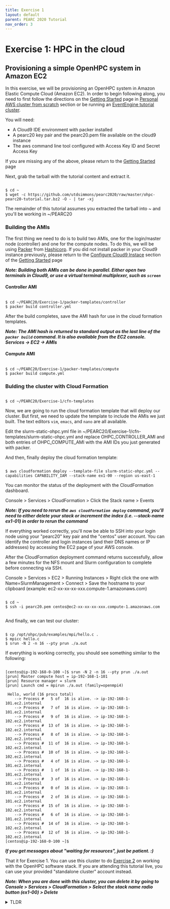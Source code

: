 ```yaml
---
title: Exercise 1
layout: default
parent: PEARC 2020 Tutorial
nav_order: 3
---
```



# Exercise 1: HPC in the cloud
## Provisioning a simple OpenHPC system in Amazon EC2


In this exercise, we will be provisioning an OpenHPC system in Amazon Elastic Compute Cloud (Amazon EC2). 
In order to begin following along, you need to first follow the directions on the [Getting Started](getting-started.html) page in [Personal AWS cluster from scratch](getting-started.html#personal-aws-cluster-from-scratch) section or be running an [EventEngine tutorial cluster](getting-started.html#eventengine-tutorial-cluster). 

You will need:

* A Cloud9 IDE environment with packer installed
* A pearc20 key pair and the pearc20.pem file available on the cloud9 instance
* The aws command line tool configured with Access Key ID and Secret Access Key

If you are missing any of the above, please return to the [Getting Started](getting-started.html) page


Next, grab the tarball with the tutorial content and extract it.

~~~

$ cd ~
$ wget -c https://github.com/utdsimmons/pearc2020/raw/master/ohpc-pearc20-tutorial.tar.bz2 -O - | tar -xj

~~~

The remainder of this tutorial assumes you extracted the tarball into ~ and you'll be working in ~/PEARC20



### Building the AMIs

The first thing we need to do is to build two AMIs, one for the login/master node (controller) and one for the compute nodes.
To do this, we will be using [Packer](https://www.packer.io/) from [Hashicorp](https://www.hashicorp.com/). 
If you did not install packer in your Cloud9 instance previously, please return to the [Configure Cloud9 Instace](getting-started.html#create-and-configure-cloud9-instance) section of the [Getting Started](getting-started.html) page

***Note: Building both AMIs can be done in parallel. Either open two terminals in Cloud9, or use a virtual terminal multiplexer, such as `screen`***

#### Controller AMI

~~~

$ cd ~/PEARC20/Exercise-1/packer-templates/controller
$ packer build controller.yml

~~~

After the build completes, save the AMI hash for use in the cloud formation templates.


***Note: The AMI hash is returned to standard output as the last line of the `packer build` command. It is also available from the EC2 console. Services -> EC2 -> AMIs***

#### Compute AMI

~~~

$ cd ~/PEARC20/Exercise-1/packer-templates/compute
$ packer build compute.yml

~~~

### Bulding the cluster with Cloud Formation

~~~

$ cd ~/PEARC20/Exercise-1/cfn-templates

~~~

Now, we are going to run the cloud formation template that will deploy our cluster.
But first, we need to update the template to include the AMIs we just built. The text editors `vim`, `emacs`, and `nano` are all available.


Edit the slurm-static-ohpc.yml file in ~/PEARC20/Exercise-1/cfn-templates/slurm-static-ohpc.yml and replace OHPC_CONTROLLER_AMI and both entries of OHPC_COMPUTE_AMI with the AMI IDs you just generated with packer.

And then, finally deploy the cloud formation template:

~~~

$ aws cloudformation deploy --template-file slurm-static-ohpc.yml --capabilities CAPABILITY_IAM --stack-name ex1-00 --region us-east-1

~~~

You can monitor the status of the deployment with the CloudFormation dashboard.

Console > Services > CloudFormation > Click the Stack name > Events

***Note: If you need to rerun the `aws cloudformation deploy` command, you'll need to either delete your stack or increment the index (i.e. --stack-name ex1-01) in order to rerun the command***

If everything worked correctly, you'll now be able to SSH into your login node using your "pearc20" key pair and the "centos" user account. You can identify the controller and login instances (and their DNS names or IP addresses) by accessing the EC2 page of your AWS console.

After the CloudFormation deployment command returns successfully, allow a few minutes for the NFS mount and Slurm configuration to complete before connecting via SSH.

Console > Services > EC2 > Running Instances > Right click the one with Name=SlurmManagement > Connect > Save the hostname to your clipboard (example: ec2-xx-xx-xx-xxx.compute-1.amazonaws.com)
~~~

$ cd ~
$ ssh -i pearc20.pem centos@ec2-xx-xx-xx-xxx.compute-1.amazonaws.com


~~~

And finally, we can test our cluster:

~~~

$ cp /opt/ohpc/pub/examples/mpi/hello.c .
$ mpicc hello.c
$ srun -N 2 -n 16 --pty prun ./a.out 

~~~

If everything is working correctly, you should see something similar to the following:

~~~

[centos@ip-192-168-0-100 ~]$ srun -N 2 -n 16 --pty prun ./a.out 
[prun] Master compute host = ip-192-168-1-101
[prun] Resource manager = slurm
[prun] Launch cmd = mpirun ./a.out (family=openmpi4)

 Hello, world (16 procs total)
    --> Process #   5 of  16 is alive. -> ip-192-168-1-101.ec2.internal
    --> Process #   7 of  16 is alive. -> ip-192-168-1-101.ec2.internal
    --> Process #   9 of  16 is alive. -> ip-192-168-1-102.ec2.internal
    --> Process #  13 of  16 is alive. -> ip-192-168-1-102.ec2.internal
    --> Process #   8 of  16 is alive. -> ip-192-168-1-102.ec2.internal
    --> Process #  11 of  16 is alive. -> ip-192-168-1-102.ec2.internal
    --> Process #  10 of  16 is alive. -> ip-192-168-1-102.ec2.internal
    --> Process #   4 of  16 is alive. -> ip-192-168-1-101.ec2.internal
    --> Process #   1 of  16 is alive. -> ip-192-168-1-101.ec2.internal
    --> Process #   3 of  16 is alive. -> ip-192-168-1-101.ec2.internal
    --> Process #   0 of  16 is alive. -> ip-192-168-1-101.ec2.internal
    --> Process #   2 of  16 is alive. -> ip-192-168-1-101.ec2.internal
    --> Process #  15 of  16 is alive. -> ip-192-168-1-102.ec2.internal
    --> Process #   6 of  16 is alive. -> ip-192-168-1-101.ec2.internal
    --> Process #  14 of  16 is alive. -> ip-192-168-1-102.ec2.internal
    --> Process #  12 of  16 is alive. -> ip-192-168-1-102.ec2.internal
[centos@ip-192-168-0-100 ~]$ 

~~~

***If you get messages about "waiting for resources", just be patient. :)***

That it for Exercise 1. You can use this cluster to do [Exercise 2](exercise2.html) on working with the OpenHPC software stack.
If you are attending this tutorial live, you can use your provided "standalone cluster" account instead.

***Note: When you are done with this cluster, you can delete it by going to Console > Services > CloudFormation > Select the stack name radio button (ex1-00) > Delete***

<details>
    <summary>TLDR</summary>
    Simply copy/paste these commands into Cloud9 IDE to continue to Exercise 2
    <pre>
        <code>bash <(curl -s https://raw.githubusercontent.com/utdsimmons/pearc2020/master/Ex1-TLDR.sh)
</code>
    </pre>
</details>

